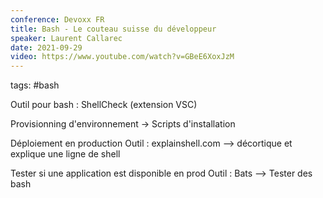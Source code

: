 ```yaml
---
conference: Devoxx FR
title: Bash - Le couteau suisse du développeur
speaker: Laurent Callarec
date: 2021-09-29
video: https://www.youtube.com/watch?v=GBeE6XoxJzM
---
```

tags: #bash

Outil pour bash : ShellCheck (extension VSC)

Provisionning d'environnement -> Scripts d'installation

Déploiement en production
Outil : explainshell.com --> décortique et explique une ligne de shell

Tester si une application est disponible en prod
Outil : Bats --> Tester des bash


